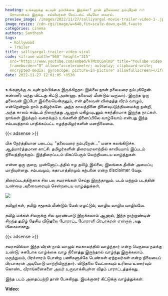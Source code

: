 ```yaml
---
heading: உங்களுக்கு கடவுள் நம்பிக்கை இருக்கா? நான் தலைவரை நம்புறேன் 🔥🔥
  ரொமான்சும் இருக்கு. சல்லியர்கள் லேட்டஸ்ட் வீடியோ வைரல்.
preview_image: /images/2022/11/27/salliyargal-movie-trailer-video-1-.jpg
image_resize: /cdn-cgi/image/w=640,fit=scale-down,q=80,f=auto
categories: cinema
authors: Santhosh
tags:
  - Kollywood
  - Trailer
title: salliyargal-trailer-video-viral
code: <iframe width="560" height="315"
  src="https://www.youtube.com/embed/kTMzUCGnlK0" title="YouTube video player"
  frameborder="0" allow="accelerometer; autoplay; clipboard-write;
  encrypted-media; gyroscope; picture-in-picture" allowfullscreen></iframe>
date: 2022-11-27 12:01:05 +0530
---
```

உங்களுக்கு கடவுள் நம்பிக்கை இருக்கிறதா. இல்லை நான் தலைவரை நம்புகிறேன். கண்ணீர் வந்து விட்டது கிட்டு அண்ணா. தலைவர் மீண்டும் வருவார். இருந்த ஒரு தலைவன் இப்போ இல்லையென்றாலும், என் தலைவன் விதைத்த வீரம் வாழும், என்றென்றும் நாம் தமிழர்களே. அந்த காலத்தினை நினைவுபடுத்தியமைக்கு நன்றி, அந்த காலம் கஷ்டம் நிறைந்தது ஆனால் மகிழ்வுடனும் சுகந்திரமாக இருந்த நாட்கள். நாங்கள் இறக்கும் வரைக்கும் உங்களின் நினைப்பிலே வாழ்வோம் என்பது இந்த சம்பவத்தால் பாதிக்கப்பட்ட ஈழத்தமிழர்களின் 
மனநிலைமை.

{{< adsense >}}

மிக நேர்த்தியான படைப்பு. 
“தலைவரை நம்புறேன்…” மனசு கலங்கிடுச்சு. ஆத்மார்த்தமான காட்சி. 
தமிழர்களின் திரைவரலாற்றில் காவியமாய் இப்படம் நிலைத்திருக்கும். 
இத்திரைப்படம் மிகப்பெரும் வெற்றியடைய வாழ்த்துகள்.

என்ன ஒரு குறை, முன்னோட்டத்தில் ஈழ தமிழ் இல்லை, இலங்கை தீவின் அமைப்பு மாறியுள்ளது.  சம்பவமும், கதாபாத்திரமும் கற்பனை என்ற disclaimer வேறு.

திரைப்படத்திற்காக சில பல சமரசங்கள் செய்து இருந்தாலும். படம் மற்றும் படத்தின் உண்மை அனைவரையும் சென்றடைய வாழ்த்துக்கள்.

![](/images/2022/11/27/salliyargal-movie-trailer-video-2-.jpg)

தமிழர்கள், தமிழ் சமூகம் மீண்டும் மேல் எழட்டும், வாழிய வாழிய வாழியவே. 

தமிழ் மக்கள் சிலருக்கு  சில முரண்பாடு இருக்கலாம் ஆனால், 
இந்த நூற்றாண்டின் சிறந்த தமிழ் தேசிய விடுதலை போராட்ட போராளி பிரபாகரன் என்றால் அது மிகையாகாது. 

{{< adsense >}}

சமரசமில்லா இந்த வீரன் 
நாம் வாழும் சமகாலத்தில் வாழ்ந்தார் என்ற பெருமை நமக்கு உண்டு, சுகபோக வாழ்க்கை வாழ நினைத்து இருந்தால் வாழ்ந்து இருக்கலாம். மருத்துவம், பிரச்சாரம் போன்ற பணிகளுக்கே பெண்கள் ஏற்றவர்கள் என்ற நிலையைப் பிரபாகரன் அடியோடு மாற்றியிருந்தார். விடுதலை வேட்கையும் உரிமை உணர்வும் கொண்ட வீராங்கனைகளை அவர் உருவாக்கியுள்ள விதம் பாராட்டத்தக்கது.

இந்த படம் அதைப்பற்றி தான் பேசுகிறது. இயக்குனர் கிட்டுக்கு வாழ்த்துக்கள். 

**V﻿ideo:**